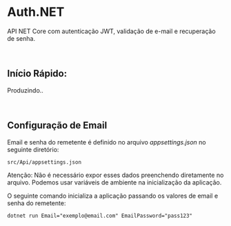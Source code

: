 # Auth.NET

API NET Core com autenticação JWT, validação de e-mail e recuperação de senha.  


<br>

## Início Rápido:
Produzindo..

<br>

## Configuração de Email

Email e senha do remetente é definido no arquivo _appsettings.json_ no seguinte diretório:
``` 
src/Api/appsettings.json
```

Atenção: Não é necessário expor esses dados preenchendo diretamente no arquivo. Podemos usar variáveis de ambiente na inicialização da aplicação. 

O seguinte comando inicializa a aplicação passando os valores de email e senha do remetente:

```
dotnet run Email="exemplo@email.com" EmailPassword="pass123"
```

